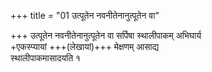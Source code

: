 +++
title = "01 उत्पूतेन नवनीतेनानुत्पूतेन वा"

+++
उत्पूतेन नवनीतेनानुत्पूतेन वा सर्पिषा स्थालीपाकम् अभिघार्य  
+एकस्प्यायां +++(लेखायां)+++ मेक्षणम् आसाद्य  
स्थालीपाकमासादयति १  
